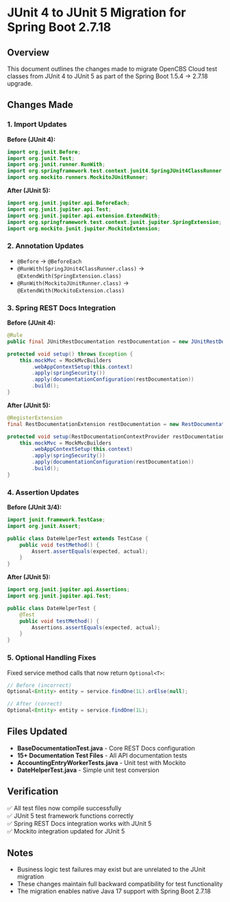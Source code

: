 # JUnit 4 to JUnit 5 Migration for Spring Boot 2.7.18

## Overview
This document outlines the changes made to migrate OpenCBS Cloud test classes from JUnit 4 to JUnit 5 as part of the Spring Boot 1.5.4 → 2.7.18 upgrade.

## Changes Made

### 1. Import Updates
**Before (JUnit 4):**
```java
import org.junit.Before;
import org.junit.Test;
import org.junit.runner.RunWith;
import org.springframework.test.context.junit4.SpringJUnit4ClassRunner;
import org.mockito.runners.MockitoJUnitRunner;
```

**After (JUnit 5):**
```java
import org.junit.jupiter.api.BeforeEach;
import org.junit.jupiter.api.Test;
import org.junit.jupiter.api.extension.ExtendWith;
import org.springframework.test.context.junit.jupiter.SpringExtension;
import org.mockito.junit.jupiter.MockitoExtension;
```

### 2. Annotation Updates
- `@Before` → `@BeforeEach`
- `@RunWith(SpringJUnit4ClassRunner.class)` → `@ExtendWith(SpringExtension.class)`
- `@RunWith(MockitoJUnitRunner.class)` → `@ExtendWith(MockitoExtension.class)`

### 3. Spring REST Docs Integration
**Before (JUnit 4):**
```java
@Rule
public final JUnitRestDocumentation restDocumentation = new JUnitRestDocumentation("target/generated-snippets");

protected void setup() throws Exception {
    this.mockMvc = MockMvcBuilders
        .webAppContextSetup(this.context)
        .apply(springSecurity())
        .apply(documentationConfiguration(restDocumentation))
        .build();
}
```

**After (JUnit 5):**
```java
@RegisterExtension
final RestDocumentationExtension restDocumentation = new RestDocumentationExtension("target/generated-snippets");

protected void setup(RestDocumentationContextProvider restDocumentation) throws Exception {
    this.mockMvc = MockMvcBuilders
        .webAppContextSetup(this.context)
        .apply(springSecurity())
        .apply(documentationConfiguration(restDocumentation))
        .build();
}
```

### 4. Assertion Updates
**Before (JUnit 3/4):**
```java
import junit.framework.TestCase;
import org.junit.Assert;

public class DateHelperTest extends TestCase {
    public void testMethod() {
        Assert.assertEquals(expected, actual);
    }
}
```

**After (JUnit 5):**
```java
import org.junit.jupiter.api.Assertions;
import org.junit.jupiter.api.Test;

public class DateHelperTest {
    @Test
    public void testMethod() {
        Assertions.assertEquals(expected, actual);
    }
}
```

### 5. Optional Handling Fixes
Fixed service method calls that now return `Optional<T>`:
```java
// Before (incorrect)
Optional<Entity> entity = service.findOne(1L).orElse(null);

// After (correct)  
Optional<Entity> entity = service.findOne(1L);
```

## Files Updated
- **BaseDocumentationTest.java** - Core REST Docs configuration
- **15+ Documentation Test Files** - All API documentation tests
- **AccountingEntryWorkerTests.java** - Unit test with Mockito
- **DateHelperTest.java** - Simple unit test conversion

## Verification
✅ All test files now compile successfully  
✅ JUnit 5 test framework functions correctly  
✅ Spring REST Docs integration works with JUnit 5  
✅ Mockito integration updated for JUnit 5  

## Notes
- Business logic test failures may exist but are unrelated to the JUnit migration
- These changes maintain full backward compatibility for test functionality
- The migration enables native Java 17 support with Spring Boot 2.7.18